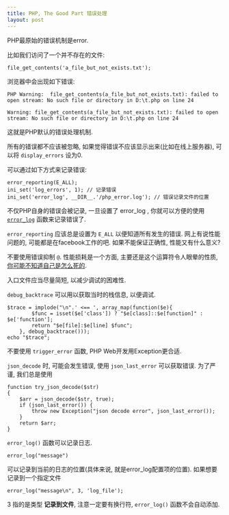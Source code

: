 ```yaml
---
title: PHP, The Good Part 错误处理
layout: post
---
```


PHP最原始的错误机制是error.

比如我们访问了一个并不存在的文件:

    file_get_contents('a_file_but_not_exists.txt');

浏览器中会出现如下错误:

    PHP Warning:  file_get_contents(a_file_but_not_exists.txt): failed to open stream: No such file or directory in D:\t.php on line 24

    Warning: file_get_contents(a_file_but_not_exists.txt): failed to open stream: No such file or directory in D:\t.php on line 24

这就是PHP默认的错误处理机制.

所有的错误都不应该被忽略, 如果觉得错误不应该显示出来(比如在线上服务器), 可以将 `display_errors` 设为0.

可以通过如下方式来记录错误:

    error_reporting(E_ALL);
    ini_set('log_errors', 1); // 记录错误
    ini_set('error_log', __DIR__.'/php_error.log'); // 错误记录文件的位置

不仅PHP自身的错误会被记录, 一旦设置了 error_log , 你就可以方便的使用 [`error_log`](http://php.net/manual/zh/function.error-log.php) 函数来记录错误了.

`error_reporting` 应该总是设置为 `E_ALL` 以便知道所有发生的错误. 网上有说性能问题的, 可能都是在facebook工作的吧. 如果不能保证正确性, 性能又有什么意义?

不要使用错误抑制 `@`. 性能损耗是一个方面, 主要还是这个运算符令人眼晕的性质, [你可能不知道自己是怎么死的](http://php.net/manual/zh/language.operators.errorcontrol.php).

入口文件应当尽量简短, 以减少调试的困难性.

`debug_backtrace` 可以用以获取当时的栈信息, 以便调试.

    $trace = implode("\n".' <== ', array_map(function($e){
            $func = isset($e['class']) ? "$e[class]::$e[function]" : $e['function'];
            return "$e[file]:$e[line] $func";
        }, debug_backtrace()));
    echo "$trace";

不要使用 `trigger_error` 函数, PHP Web开发用Exception更合适.

`json_decode` 时, 可能会发生错误, 使用 `json_last_error` 可以获取错误.
为了严谨, 我们总是使用

    function try_json_decode($str)
    {
        $arr = json_decode($str, true);
        if (json_last_error()) {
            throw new Exception("json decode error", json_last_error());
        }
        return $arr;
    }

`error_log()` 函数可以记录日志.

    error_log("message")

可以记录到当前的日志的位置(具体来说, 就是error_log配置项的位置). 如果想要记录到一个指定文件

    error_log("message\n", 3, 'log_file');

3 指的是类型 **记录到文件**, 注意一定要有换行符, `error_log()` 函数不会自动添加.